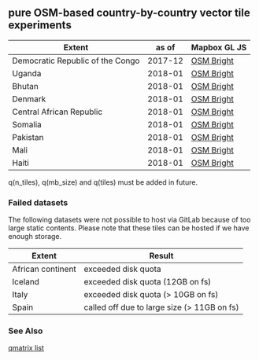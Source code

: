 ## pure OSM-based country-by-country vector tile experiments

Extent | as of | Mapbox GL JS 
--- | --- | ---
Democratic Republic of the Congo | 2017-12 | [OSM Bright](https://hfu.github.io/drc1712-bright/)
Uganda | 2018-01 | [OSM Bright](https://hfu.github.io/uga1801-bright/)
Bhutan | 2018-01 | [OSM Bright](https://hfu.github.io/btn1801-bright/)
Denmark | 2018-01 | [OSM Bright](https://hfu.github.io/dnk1801-bright/)
Central African Republic | 2018-01 | [OSM Bright](https://hfu.github.io/caf1801-bright/)
Somalia | 2018-01 | [OSM Bright](https://hfu.github.io/som1801-bright/)
Pakistan | 2018-01 | [OSM Bright](https://hfu.github.io/pak1801-bright/)
Mali | 2018-01 | [OSM Bright](https://hfu.github.io/mli1801-bright/)
Haiti | 2018-01 | [OSM Bright](https://hfu.github.io/hti1801-bright/)

q(n_tiles), q(mb_size) and q(tiles) must be added in future.

### Failed datasets
The following datasets were not possible to host via GitLab because of too large static contents. Please note that these tiles can be hosted if we have enough storage.

Extent | Result
--- | ---
African continent | exceeded disk quota
Iceland | exceeded disk quota (12GB on fs)
Italy | exceeded disk quota (> 10GB on fs)
Spain | called off due to large size (> 11GB on fs)

### See Also
[qmatrix list](http://hfu.github.io/osm-countries/qmatrix.html)
